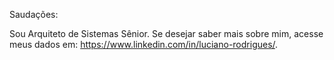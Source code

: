 Saudações:

Sou Arquiteto de Sistemas Sênior. Se desejar saber mais sobre mim, acesse meus dados em: https://www.linkedin.com/in/luciano-rodrigues/.

<!---
LVRodrigues/LVRodrigues is a ✨ special ✨ repository because its `README.md` (this file) appears on your GitHub profile.
You can click the Preview link to take a look at your changes.
--->
